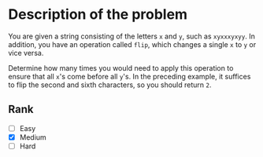 # Description of the problem

You are given a string consisting of the letters `x` and `y`, 
such as `xyxxxyxyy`. 
In addition, you have an operation called `flip`, 
which changes a single `x` to `y` or vice versa.

Determine how many times you would 
need to apply this operation to ensure that 
all `x`'s come before all `y`'s. 
In the preceding example, it suffices to flip the second 
and sixth characters, so you should return `2`.

## Rank 

- [ ] Easy
- [x] Medium
- [ ] Hard